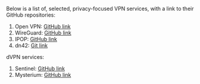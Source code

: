 Below is a list of, selected, privacy-focused VPN services, with a link to their GitHub repositories:

1) Open VPN: [GitHub link](https://github.com/OpenVPN)
2) WireGuard: [GitHub link](https://github.com/WireGuard)
3) IPOP: [GitHub link](https://github.com/ipop-project)
4) dn42: [Git link](https://dn42.net/fileview)

dVPN services:

1) Sentinel: [GitHub link](https://github.com/sentinel-official/dvpn-node)
2) Mysterium: [GitHub link](https://github.com/mysteriumnetwork/mysterium-vpn)
